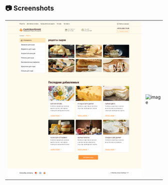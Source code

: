 ## 📷 Screenshots  

<table>
  <tr>
    <td style="border: 0; vertical-align: top;"><img src="https://github.com/aldr-dev/projects-images/blob/main/images/cheese-making/img-1.png" alt="image"></td>
    <td style="border: 0;"><img src="https://github.com/aldr-dev/projects-images/blob/main/images/cheese-making/img-2.png" alt="image"></td>
  </tr>
</table>
